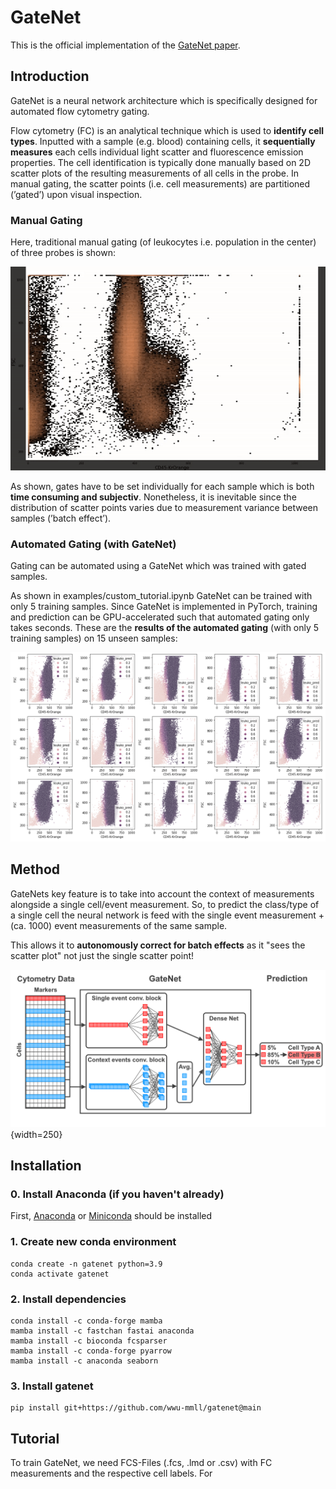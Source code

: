 # GateNet
This is the official implementation of the [GateNet paper](https://www.nature.com/ncomms/).
## Introduction
GateNet is a neural network architecture which is specifically designed for automated flow cytometry gating.

Flow cytometry (FC) is an analytical technique which is used to **identify cell types**. 
Inputted with a sample (e.g. blood) containing cells, it **sequentially measures** each cells individual light scatter and fluorescence emission properties.
The cell identification is typically done manually based on 2D scatter plots of the resulting measurements of all cells in the probe.
In manual gating, the scatter points (i.e. cell measurements) are partitioned (’gated’) upon visual inspection.
### Manual Gating
Here, traditional manual gating (of leukocytes i.e. population in the center) of three probes is shown:

![manual gating](data/manual_gating.gif)

As shown, gates have to be set individually for each sample which is both **time consuming and subjectiv**.
Nonetheless, it is inevitable since the distribution of scatter points varies due to measurement variance between samples (’batch effect’).

### Automated Gating (with GateNet)
Gating can be automated using a GateNet which was trained with gated samples.

As shown in examples/custom_tutorial.ipynb GateNet can be trained with only 5 training samples.
Since GateNet is implemented in PyTorch, training and prediction can be GPU-accelerated such that automated gating only takes seconds.
These are the **results of the automated gating** (with only 5 training samples) on 15 unseen samples:

![results](data/autogates.png)

## Method

GateNets key feature is to take into account the context of measurements alongside a single cell/event measurement. 
So, to predict the class/type of a single cell the neural network is feed with the single event measurement + (ca. 1000) event measurements of the same sample.  

This allows it to **autonomously correct for batch effects** as it "sees the scatter plot" not just the single scatter point!

![gatenet](data/gatenet.png){width=250}

## Installation

### 0. Install Anaconda (if you haven't already)
First, [Anaconda](https://www.anaconda.com/products/distribution) or [Miniconda](https://docs.conda.io/en/latest/miniconda.html) should be installed 

### 1. Create new conda environment
```
conda create -n gatenet python=3.9
conda activate gatenet
```
### 2. Install dependencies
```
conda install -c conda-forge mamba
mamba install -c fastchan fastai anaconda
mamba install -c bioconda fcsparser
mamba install -c conda-forge pyarrow
mamba install -c anaconda seaborn
```

### 3. Install gatenet
```
pip install git+https://github.com/wwu-mmll/gatenet@main
```

## Tutorial

To train GateNet, we need FCS-Files (.fcs, .lmd or .csv) with FC measurements and the respective cell labels.
For 
